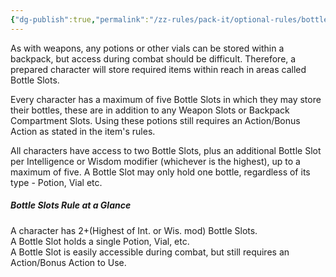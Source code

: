 ```yaml
---
{"dg-publish":true,"permalink":"/zz-rules/pack-it/optional-rules/bottle-slots-intelligence-or-wisdom/"}
---
```


As with weapons, any potions or other vials can be stored within a backpack, but access during combat should be difficult. Therefore, a prepared character will store required items within reach in areas called Bottle Slots.

Every character has a maximum of five Bottle Slots in which they may store their bottles, these are in addition to any Weapon Slots or Backpack Compartment Slots. Using these potions still requires an Action/Bonus Action as stated in the item's rules.

All characters have access to two Bottle Slots, plus an additional Bottle Slot per Intelligence or Wisdom modifier (whichever is the highest), up to a maximum of five. A Bottle Slot may only hold one bottle, regardless of its type - Potion, Vial etc.


##### Bottle Slots Rule at a Glance
A character has 2+(Highest of Int. or Wis. mod) Bottle Slots.  
A Bottle Slot holds a single Potion, Vial, etc.  
A Bottle Slot is easily accessible during combat, but still requires an Action/Bonus Action to Use.
